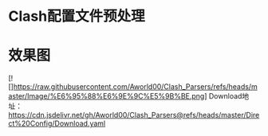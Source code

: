 # Clash配置文件预处理

# 效果图
[![]https://raw.githubusercontent.com/Aworld00/Clash_Parsers/refs/heads/master/Image/%E6%95%88%E6%9E%9C%E5%9B%BE.png]
Download地址：
https://cdn.jsdelivr.net/gh/Aworld00/Clash_Parsers@refs/heads/master/Direct%20Config/Download.yaml
